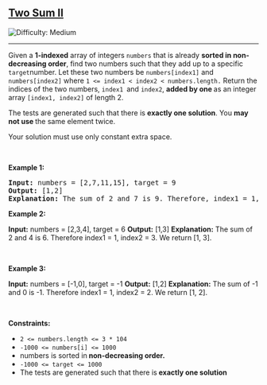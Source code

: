 <h2><a href="https://leetcode.com/problems/two-sum-ii-input-array-is-sorted">Two Sum II </a></h2> <img src='https://img.shields.io/badge/Difficulty-Medium-orange' alt='Difficulty: Medium' /><hr>
Given a <strong>1-indexed</strong> array of integers <code>numbers</code> that is already <strong>sorted in non-decreasing order</strong>, find two numbers such that they add up to a specific <code>target</code>number. Let these two numbers be <code>numbers[index1]</code> and <code>numbers[index2]</code> where <code>1 <= index1 < index2 < numbers.length.</code>
Return the indices of the two numbers, <code>index1 </code>and <code>index2</code>, <strong>added by one </strong>as an integer array <code>[index1, index2]</code>  of length 2.

The tests are generated such that there is <strong>exactly one solution</strong>. You <strong>may not use </strong>the same element twice.

Your solution must use only constant extra space.

<p>&nbsp;</p>
<p><strong class="example">Example 1:</strong></p>
<pre>
<strong>Input:</strong> numbers = [2,7,11,15], target = 9
<strong>Output:</strong> [1,2]
<strong>Explanation:</strong> The sum of 2 and 7 is 9. Therefore, index1 = 1, index2 = 2. We return [1, 2].
</pre>

<p><strong class="example">Example 2:</strong></p>
<strong>Input:</strong> numbers = [2,3,4], target = 6
<strong>Output:</strong> [1,3]
<strong>Explanation:</strong> The sum of 2 and 4 is 6. Therefore index1 = 1, index2 = 3. We return [1, 3].
</pre>

<p>&nbsp;</p>
<p><strong class="example">Example 3:</strong></p>
<strong>Input:</strong> numbers = [-1,0], target = -1
<strong>Output:</strong> [1,2]
<strong>Explanation:</strong> The sum of -1 and 0 is -1. Therefore index1 = 1, index2 = 2. We return [1, 2].
</pre>

<p>&nbsp;</p>
<p><strong>Constraints:</strong></p>

<ul>
	<li><code>2 <= numbers.length <= 3 * 104</code></li>
	<li><code>-1000 <= numbers[i] <= 1000</code></li>
    <li>numbers is sorted in<strong> non-decreasing order.</strong></li>
    <li><code>-1000 <= target <= 1000</code></li>
    <li>The tests are generated such that there is<strong> exactly one solution</strong></li>
	
</ul>

